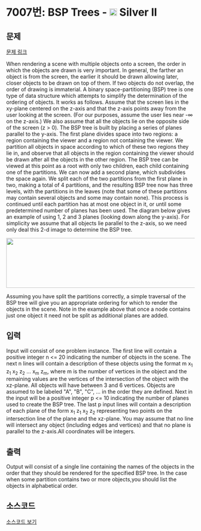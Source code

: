 # 7007번: BSP Trees - <img src="https://static.solved.ac/tier_small/9.svg" style="height:20px" /> Silver II

<!-- performance -->

<!-- 문제 제출 후 깃허브에 푸시를 했을 때 제출한 코드의 성능이 입력될 공간입니다.-->

<!-- end -->

## 문제

[문제 링크](https://boj.kr/7007)


<p>When rendering a scene with multiple objects onto a screen, the order in which the objects are drawn is very important. In general, the farther an object is from the screen, the earlier it should be drawn allowing later, closer objects to be drawn on top of them. If two objects do not overlap, the order of drawing is immaterial. A binary space-partitioning (BSP) tree is one type of data structure which attempts to simplify the determination of the ordering of objects. It works as follows. Assume that the screen lies in the xy-plane centered on the z-axis and that the z-axis points away from the user looking at the screen. (For our purposes, assume the user lies near -∞ on the z-axis.) We also assume that all the objects lie on the opposite side of the screen (z &gt; 0). The BSP tree is built by placing a series of planes parallel to the y-axis. The first plane divides space into two regions: a region containing the viewer and a region not containing the viewer. We partition all objects in space according to which of these two regions they lie in, and observe that all objects in the region containing the viewer should be drawn after all the objects in the other region. The BSP tree can be viewed at this point as a root with only two children, each child containing one of the partitions. We can now add a second plane, which subdivides the space again. We split each of the two partitions from the first plane in two, making a total of 4 partitions, and the resulting BSP tree now has three levels, with the partitions in the leaves (note that some of these partitions may contain several objects and some may contain none). This process is continued until each partition has at most one object in it, or until some predetermined number of planes has been used. The diagram below gives an example of using 1, 2 and 3 planes (looking down along the y-axis). For simplicity we assume that all objects lie parallel to the z-axis, so we need only deal this 2-d image to determine the BSP tree.</p>

<p><img alt="" src="https://onlinejudgeimages.s3.amazonaws.com/problem/7007/1645_1.jpg" style="height:133px; width:650px"></p>

<p>Assuming you have split the partitions correctly, a simple traversal of the BSP tree will give you an appropriate ordering for which to render the objects in the scene. Note in the example above that once a node contains just one object it need not be split as additional planes are added.&nbsp;</p>



## 입력


<p>Input will consist of one problem instance. The first line will contain a positive integer n &lt;= 20 indicating the number of objects in the scene. The next n lines will contain a description of these objects using the format m x<sub>1</sub> z<sub>1</sub> x<sub>2</sub> z<sub>2</sub> ... x<sub>m</sub> z<sub>m</sub>, where m is the number of vertices in the object and the remaining values are the vertices of the intersection of the object with the xz-plane. All objects will have between 3 and 6 vertices. Objects are assumed to be labeled "A", "B", "C", ... in the order they are defined. Next in the input will be a positive integer p &lt;= 10 indicating the number of planes used to create the BSP tree. The last p input lines will contain a description of each plane of the form x<sub>1</sub> z<sub>1</sub> x<sub>2</sub> z<sub>2</sub> representing two points on the intersection line of the plane and the xz-plane. You may assume that no line will intersect any object (including edges and vertices) and that no plane is parallel to the z-axis.All coordinates will be integers.</p>



## 출력


<p>Output will consist of a single line containing the names of the objects in the order that they should be rendered for the specified BSP tree. In the case when some partition contains two or more objects,you should list the objects in alphabetical order.</p>



## 소스코드

[소스코드 보기](BSP%20Trees.cpp)